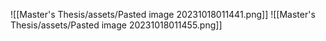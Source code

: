 ![[Master's Thesis/assets/Pasted image 20231018011441.png]]
![[Master's Thesis/assets/Pasted image 20231018011455.png]]